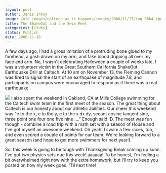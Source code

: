 ```yaml
---
layout: post
author: Janis Intoy
image: /old_images/caltech_as_it_happens/images/2008/11/17/img_0604.jpg
title: The ShakeOut and the Swim Meet
categories: [clubs]
status: Publish
date: 2008-11-18
---
```


A few days ago, I had a gross imitation of a protruding bone glued to my forehead, a gash drawn on my arm, and fake blood dripping all over my face and arm. No, I wasn't celebrating Halloween a couple of weeks late, I was a volunteer victim in the Great Southern California ShakeOut Earthquake Drill at Caltech. At 10 am on November 13, the Fleming Cannon was fired to signal the start of an earthquake of magnitude 7.8, and participants on campus were encouraged to respond as if there was a real earthquake.


![](/old_images/caltech_as_it_happens/images/2008/11/17/img_0602.jpg)
I also spent the weekend in Oakland, CA at Mills College swimming for the Caltech swim team in the first meet of the season. The great thing about Caltech is our honesty about our athletic abilities. Our cheer this weekend was "e to the x, e to the y, e to the x dx dy, secant cosine tangent sine, three point one four one five nine ...." Enough said :D. The meet was fun though - combine a road trip with a math set with a season of House and I've got myself an awesome weekend. Oh yeah! I swam a few races, too, and even scored a couple of points for our team. We're looking forward to a great season (and hope to get more swimmers for next year!).

So, this week is going to be tough with Thanksgiving Break coming up soon. I've got two physics sets due this week! aaaaaa! To be honest, I'm feeling a bit overwhelmed right now with the extra homework, but I'll try to keep you posted on how my week goes. 'Til next time!
